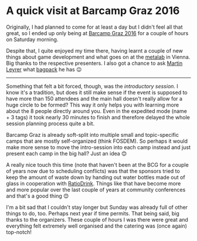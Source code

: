 # A quick visit at Barcamp Graz 2016

Originally, I had planned to come for at least a day but I didn't feel all that
great, so I ended up only being at [Barcamp Graz 2016][bcg] for a couple of
hours on Saturday morning.

Despite that, I quite enjoyed my time there, having learnt a couple of new
things about game development and what goes on at the [metalab][] in Vienna. Big
thanks to the respective presenters. I also got a chance to ask
[Martin Leyrer][] what [bagpack][torrent 40] he has 😉

------

Something that felt a bit forced, though, was the *introductory session*. I know
it's a tradition, but does it still make sense if the event is supposed to have
more than 150 attendees and the main hall doesn't really allow for a huge circle
to be formed? This way it only helps you with learning more about the 8 people
directly around you. Even in the expedited mode (name + 3 tags) it took nearly
30 minutes to finish and therefore delayed the whole session planning process
quite a bit.

Barcamp Graz is already soft-split into multiple small and topic-specific camps
that are mostly self-organized (think FOSDEM). So perhaps it would make more
sense to move the intro-session into each camp instead and just present each
camp in the big hall?  Just an idea 😊

A really nice touch this time (note that haven't been at the BCG for a couple of
years now due to scheduling conflicts) was that the sponsors tried to keep the
amount of waste down by handing out water bottles made out of glass in
cooperation with [RatioDrink][]. Things like that have become more and more
popular over the last couple of years at community conferences and that's a good
thing 😊

I'm a bit sad that I couldn't stay longer but Sunday was already full of other
things to do, too. Perhaps next year if time permits. That being said, big
thanks to the organizers. These couple of hours I was there were great and
everything felt extremely well organised and the catering was (once again)
top-notch!

[bcg]: http://barcamp-graz.at/
[martin leyrer]: http://martin.leyrer.priv.at/
[torrent 40]: http://www.exped.com/usa/en/product-category/backpacks/torrent-40-black-0#prettyPhoto
[metalab]: https://metalab.at/
[ratiodrink]: https://www.ratiodrink.de/
